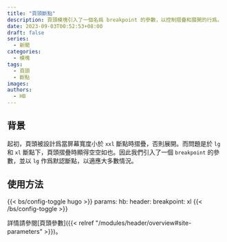 ```yaml
---
title: "頁頭斷點"
description: 頁頭模塊引入了一個名爲 breakpoint 的參數，以控制摺疊和展開的行爲。
date: 2023-09-03T00:52:53+08:00
draft: false
series:
  - 新聞
categories:
  - 模塊
tags:
  - 頁頭
  - 斷點
images:
authors:
  - HB
---
```


## 背景

起初，頁頭被設計爲當屏幕寬度小於 `xxl` 斷點時摺疊，否則展開。而問題是於 `lg` 和 `xl` 斷點下，頁頭摺疊時顯得空空如也。因此我們引入了一個 `breakpoint` 的參數，並以 `lg` 作爲默認斷點，以適應大多數情況。

## 使用方法

{{< bs/config-toggle hugo >}}
params:
  hb:
    header:
      breakpoint: xl
{{< /bs/config-toggle >}}

詳情請參閱[頁頭參數]({{< relref "/modules/header/overview#site-parameters" >}})。
